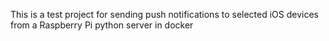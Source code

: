 This is a test project for sending push notifications to selected iOS devices from a Raspberry Pi python server in docker